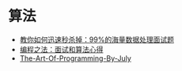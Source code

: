 算法
=======
- [教你如何迅速秒杀掉：99%的海量数据处理面试题](https://blog.csdn.net/v_july_v/article/details/7382693)
- [编程之法：面试和算法心得](https://wizardforcel.gitbooks.io/the-art-of-programming-by-july/content/00.01.html)
- [The-Art-Of-Programming-By-July](https://github.com/julycoding/The-Art-Of-Programming-By-July)